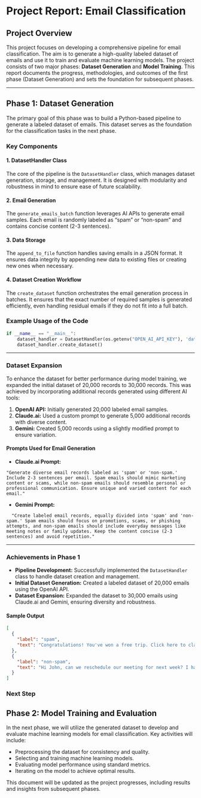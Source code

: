 # Project Report: Email Classification

## Project Overview

This project focuses on developing a comprehensive pipeline for email classification. The aim is to generate a
high-quality labeled dataset of emails and use it to train and evaluate machine learning models. The project consists of
two major phases: **Dataset Generation** and **Model Training**. This report documents the progress, methodologies, and
outcomes of the first phase (Dataset Generation) and sets the foundation for subsequent phases.

---

## Phase 1: Dataset Generation

The primary goal of this phase was to build a Python-based pipeline to generate a labeled dataset of emails. This
dataset serves as the foundation for the classification tasks in the next phase.

### Key Components

#### 1. DatasetHandler Class

The core of the pipeline is the `DatasetHandler` class, which manages dataset generation, storage, and management. It is
designed with modularity and robustness in mind to ensure ease of future scalability.

#### 2. Email Generation

The `generate_emails_batch` function leverages AI APIs to generate email samples. Each email is randomly labeled as
“spam” or “non-spam” and contains concise content (2-3 sentences).

#### 3. Data Storage

The `append_to_file` function handles saving emails in a JSON format. It ensures data integrity by appending new data to
existing files or creating new ones when necessary.

#### 4. Dataset Creation Workflow

The `create_dataset` function orchestrates the email generation process in batches. It ensures that the exact number of
required samples is generated efficiently, even handling residual emails if they do not fit into a full batch.

### Example Usage of the Code

```python
if __name__ == "__main__":
    dataset_handler = DatasetHandler(os.getenv("OPEN_AI_API_KEY"), 'data', 'dataset.json', 20000, 50)
    dataset_handler.create_dataset()
```
---

### Dataset Expansion

To enhance the dataset for better performance during model training, we expanded the initial dataset of 20,000 records to
30,000 records. This was achieved by incorporating additional records generated using different AI tools:

1. **OpenAI API:** Initially generated 20,000 labeled email samples.
2. **Claude.ai:** Used a custom prompt to generate 5,000 additional records with diverse content.
3. **Gemini:** Created 5,000 records using a slightly modified prompt to ensure variation.

#### Prompts Used for Email Generation

- **Claude.ai Prompt:**

```text
"Generate diverse email records labeled as 'spam' or 'non-spam.' Include 2-3 sentences per email. Spam emails should mimic marketing content or scams, while non-spam emails should resemble personal or professional communication. Ensure unique and varied content for each email."
```

- **Gemini Prompt:**

```text
  "Create labeled email records, equally divided into 'spam' and 'non-spam.' Spam emails should focus on promotions, scams, or phishing attempts, and non-spam emails should include everyday messages like meeting notes or family updates. Keep the content concise (2-3 sentences) and avoid repetition."
```

---

### Achievements in Phase 1

- **Pipeline Development:** Successfully implemented the `DatasetHandler` class to handle dataset creation and
  management.
- **Initial Dataset Generation:** Created a labeled dataset of 20,000 emails using the OpenAI API.
- **Dataset Expansion:** Expanded the dataset to 30,000 emails using Claude.ai and Gemini, ensuring diversity and
  robustness.

#### Sample Output

```json
[
  {
    "label": "spam",
    "text": "Congratulations! You've won a free trip. Click here to claim your prize now. Hurry, this offer won't last long!"
  },
  {
    "label": "non-spam",
    "text": "Hi John, can we reschedule our meeting for next week? I have a conflict on Monday."
  }
]
```

### Next Step

## Phase 2: Model Training and Evaluation

In the next phase, we will utilize the generated dataset to develop and evaluate machine learning models for email
classification. Key activities will include:

- Preprocessing the dataset for consistency and quality.
- Selecting and training machine learning models.
- Evaluating model performance using standard metrics.
- Iterating on the model to achieve optimal results.

This document will be updated as the project progresses, including results and insights from subsequent phases.